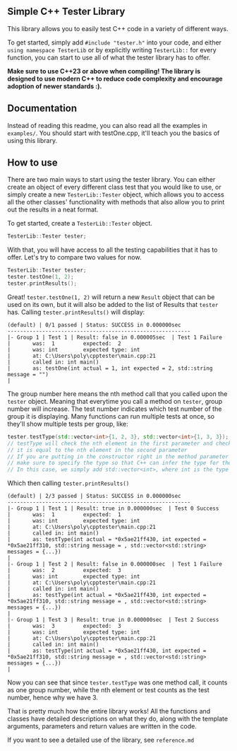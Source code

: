 ## Simple C++ Tester Library
This library allows you to easily test C++ code in a variety of different ways. 

To get started, simply add `#include "tester.h"` into your code, and either `using namespace TesterLib` or by explicitly
writing `TesterLib::` for every function, you can start to use all of what the tester library has to offer. 

**Make sure to use C++23 or above when compiling!
The library is designed to use modern C++ to reduce code 
complexity and encourage adoption of newer standards :).**

## Documentation
Instead of reading this readme, you can also read all the examples in `examples/`. You should start with testOne.cpp, it'll teach
you the basics of using this library. 

## How to use
There are two main ways to start using the tester library. You can either create an object of every different class test
that you would like to use, or simply create a new `TesterLib::Tester` object, which allows you to access all the 
other classes' functionality with methods that also allow you to print out the results in a neat format. 

To get started, create a `TesterLib::Tester` object.
```c++
TesterLib::Tester tester;
```
With that, you will have access to all the testing capabilities that it has to offer. Let's try to compare two values for now.
```c++
TesterLib::Tester tester;
tester.testOne(1, 2); 
tester.printResults();
```
Great! `tester.testOne(1, 2)` will return a new `Result` object that can be used on its own, but it will also be added
to the list of Results that `tester` has. Calling `tester.printResults()` will display:
```shell
(default) | 0/1 passed | Status: SUCCESS in 0.000000sec
----------------------------------------------------------
|- Group 1 | Test 1 | Result: false in 0.000005sec  | Test 1 Failure
|       was:  1         expected:  2
|       was: int        expected type: int
|       at: C:\Users\poly\cpptester\main.cpp:21
|       called in: int main()
|       as: testOne(int actual = 1, int expected = 2, std::string message = "")
|
```
The group number here means the nth method call that you called upon the `tester` object. Meaning that everytime you
call a method on `tester`, group number will increase. The test number indicates which test number of the group it is 
displaying. Many functions can run multiple tests at once, so they'll show multiple tests per group, like:
```c++
tester.testType(std::vector<int>{1, 2, 3}, std::vector<int>{1, 3, 3});
// testType will check the nth element in the first parameter and check if
// it is equal to the nth element in the second parameter
// If you are putting in the constructor right in the method parameter
// make sure to specify the type so that C++ can infer the type for the template.
// In this case, we simply add std::vector<int>, where int is the type we want to test.
```
Which then calling `tester.printResults()`
```shell
(default) | 2/3 passed | Status: SUCCESS in 0.000000sec
----------------------------------------------------------
|- Group 1 | Test 1 | Result: true in 0.000000sec  | Test 0 Success
|       was:  1         expected:  1
|       was: int        expected type: int
|       at: C:\Users\poly\cpptester\main.cpp:21
|       called in: int main()
|       as: testType(int actual = *0x5ae21ff430, int expected = *0x5ae21ff310, std::string message = , std::vector<std::string> messages = {...})
|
|- Group 1 | Test 2 | Result: false in 0.000000sec  | Test 1 Failure
|       was:  2         expected:  3
|       was: int        expected type: int
|       at: C:\Users\poly\cpptester\main.cpp:21
|       called in: int main()
|       as: testType(int actual = *0x5ae21ff430, int expected = *0x5ae21ff310, std::string message = , std::vector<std::string> messages = {...})
|
|- Group 1 | Test 3 | Result: true in 0.000000sec  | Test 2 Success
|       was:  3         expected:  3
|       was: int        expected type: int
|       at: C:\Users\poly\cpptester\main.cpp:21
|       called in: int main()
|       as: testType(int actual = *0x5ae21ff430, int expected = *0x5ae21ff310, std::string message = , std::vector<std::string> messages = {...})
|

```
Now you can see that since `tester.testType` was one method call, it counts as one group number, while the nth element
or test counts as the test number, hence why we have 3.

That is pretty much how the entire library works!
All the functions and classes have detailed descriptions on what they do, along with the template arguments,
parameters and return values are written in the code.

If you want to see a detailed use of the library, see `reference.md`